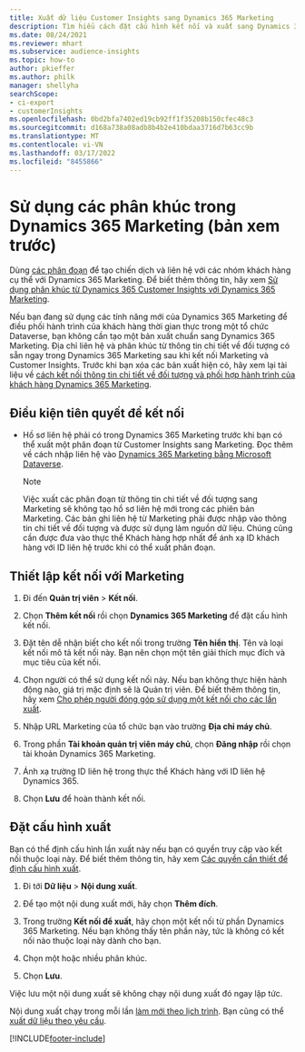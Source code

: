 ```yaml
---
title: Xuất dữ liệu Customer Insights sang Dynamics 365 Marketing
description: Tìm hiểu cách đặt cấu hình kết nối và xuất sang Dynamics 365 Marketing.
ms.date: 08/24/2021
ms.reviewer: mhart
ms.subservice: audience-insights
ms.topic: how-to
author: pkieffer
ms.author: philk
manager: shellyha
searchScope:
- ci-export
- customerInsights
ms.openlocfilehash: 0bd2bfa7402ed19cb92ff1f35208b150cfec48c3
ms.sourcegitcommit: d168a738a08adb8b4b2e410bdaa3716d7b63cc9b
ms.translationtype: MT
ms.contentlocale: vi-VN
ms.lasthandoff: 03/17/2022
ms.locfileid: "8455866"
---
```

# <a name="use-segments-in-dynamics-365-marketing-preview"></a>Sử dụng các phân khúc trong Dynamics 365 Marketing (bản xem trước)



Dùng [các phân đoạn](segments.md) để tạo chiến dịch và liên hệ với các nhóm khách hàng cụ thể với Dynamics 365 Marketing. Để biết thêm thông tin, hãy xem [Sử dụng phân khúc từ Dynamics 365 Customer Insights với Dynamics 365 Marketing](/dynamics365/marketing/customer-insights-segments).

Nếu bạn đang sử dụng các tính năng mới của Dynamics 365 Marketing để điều phối hành trình của khách hàng thời gian thực trong một tổ chức Dataverse, bạn không cần tạo một bản xuất chuẩn sang Dynamics 365 Marketing. Địa chỉ liên hệ và phân khúc từ thông tin chi tiết về đối tượng có sẵn ngay trong Dynamics 365 Marketing sau khi kết nối Marketing và Customer Insights. Trước khi bạn xóa các bản xuất hiện có, hãy xem lại tài liệu về [cách kết nối thông tin chi tiết về đối tượng và phối hợp hành trình của khách hàng Dynamics 365 Marketing](/dynamics365/marketing/real-time-marketing-ci-profile).

## <a name="prerequisite-for-a-connection"></a>Điều kiện tiên quyết để kết nối

- Hồ sơ liên hệ phải có trong Dynamics 365 Marketing trước khi bạn có thể xuất một phân đoạn từ Customer Insights sang Marketing. Đọc thêm về cách nhập liên hệ vào [Dynamics 365 Marketing bằng Microsoft Dataverse](connect-dataverse-managed-lake.md).

  > [!NOTE]
  > Việc xuất các phân đoạn từ thông tin chi tiết về đối tượng sang Marketing sẽ không tạo hồ sơ liên hệ mới trong các phiên bản Marketing. Các bản ghi liên hệ từ Marketing phải được nhập vào thông tin chi tiết về đối tượng và được sử dụng làm nguồn dữ liệu. Chúng cũng cần được đưa vào thực thể Khách hàng hợp nhất để ánh xạ ID khách hàng với ID liên hệ trước khi có thể xuất phân đoạn.

## <a name="set-up-connection-to-marketing"></a>Thiết lập kết nối với Marketing

1. Đi đến **Quản trị viên** > **Kết nối**.

1. Chọn **Thêm kết nối** rồi chọn **Dynamics 365 Marketing** để đặt cấu hình kết nối.

1. Đặt tên dễ nhận biết cho kết nối trong trường **Tên hiển thị**. Tên và loại kết nối mô tả kết nối này. Bạn nên chọn một tên giải thích mục đích và mục tiêu của kết nối.

1. Chọn người có thể sử dụng kết nối này. Nếu bạn không thực hiện hành động nào, giá trị mặc định sẽ là Quản trị viên. Để biết thêm thông tin, hãy xem [Cho phép người đóng góp sử dụng một kết nối cho các lần xuất](connections.md#allow-contributors-to-use-a-connection-for-exports).

1. Nhập URL Marketing của tổ chức bạn vào trường **Địa chỉ máy chủ**.

1. Trong phần **Tài khoản quản trị viên máy chủ**, chọn **Đăng nhập** rồi chọn tài khoản Dynamics 365 Marketing.

1. Ánh xạ trường ID liên hệ trong thực thể Khách hàng với ID liên hệ Dynamics 365.

1. Chọn **Lưu** để hoàn thành kết nối. 

## <a name="configure-an-export"></a>Đặt cấu hình xuất

Bạn có thể định cấu hình lần xuất này nếu bạn có quyền truy cập vào kết nối thuộc loại này. Để biết thêm thông tin, hãy xem [Các quyền cần thiết để định cấu hình xuất](export-destinations.md#set-up-a-new-export).

1. Đi tới **Dữ liệu** > **Nội dung xuất**.

1. Để tạo một nội dung xuất mới, hãy chọn **Thêm đích**.

1. Trong trường **Kết nối để xuất**, hãy chọn một kết nối từ phần Dynamics 365 Marketing. Nếu bạn không thấy tên phần này, tức là không có kết nối nào thuộc loại này dành cho bạn.

1. Chọn một hoặc nhiều phân khúc.

1. Chọn **Lưu**.

Việc lưu một nội dung xuất sẽ không chạy nội dung xuất đó ngay lập tức.

Nội dung xuất chạy trong mỗi lần [làm mới theo lịch trình](system.md#schedule-tab). Bạn cũng có thể [xuất dữ liệu theo yêu cầu](export-destinations.md#run-exports-on-demand). 

[!INCLUDE[footer-include](../includes/footer-banner.md)]
